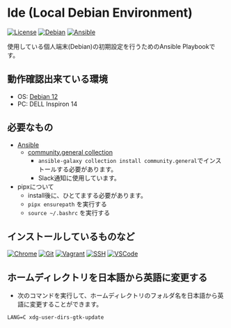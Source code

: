# lde (Local Debian Environment)

[![License](https://img.shields.io/badge/License-Apache_2.0-blue.svg?logo=Apache)](/LICENSE)
[![Debian](https://img.shields.io/badge/OS-Debian_12-red.svg?logo=Debian)](https://www.debian.or.jp/)
[![Ansible](https://img.shields.io/badge/-Ansible-red.svg?logo=Ansible)](https://www.ansible.com/)

使用している個人端末(Debian)の初期設定を行うためのAnsible Playbookです。

## 動作確認出来ている環境

* OS: [Debian 12](https://www.debian.or.jp/)
* PC: DELL Inspiron 14

## 必要なもの

* [Ansible](https://www.ansible.com/)
  * [community.general collection](https://docs.ansible.com/ansible/latest/collections/community/general/slack_module.html)
    * ```ansible-galaxy collection install community.general```でインストールする必要があります。
    * Slack通知に使用しています。
* pipxについて
  * install後に、ひとてまする必要があります。
  * ```pipx ensurepath``` を実行する
  * ```source ~/.bashrc``` を実行する

## インストールしているものなど

[![Chrome](https://img.shields.io/badge/-Chrome-blue.svg?logo=Chrome)](https://www.google.com/intl/ja_jp/chrome/)
[![Git](https://img.shields.io/badge/-Git-blue.svg?logo=Git)](https://git-scm.com/)
[![Vagrant](https://img.shields.io/badge/-Vagrant-blue.svg?logo=Vagrant)](https://www.vagrantup.com/)
[![SSH](https://img.shields.io/badge/-SSH-blue.svg?logo=SSH)](https://wiki.debian.org/SSH)
[![VSCode](https://img.shields.io/badge/-VSCode-blue.svg?logo=VSCode)](https://code.visualstudio.com/)

## ホームディレクトリを日本語から英語に変更する

* 次のコマンドを実行して、ホームディレクトリのフォルダ名を日本語から英語に変更することができます。

```shell
LANG=C xdg-user-dirs-gtk-update
```
